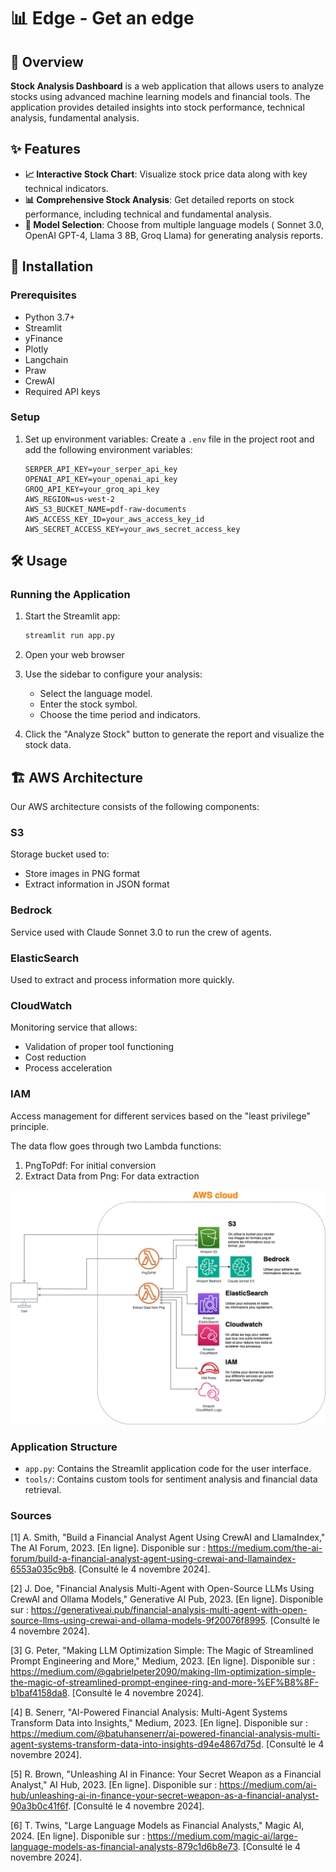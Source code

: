 # 📊 Edge - Get an edge

## 🌟 Overview

**Stock Analysis Dashboard** is a web application that allows users to analyze stocks using advanced machine learning models and financial tools. The application provides detailed insights into stock performance, technical analysis, fundamental analysis.

## ✨ Features

- **📈 Interactive Stock Chart**: Visualize stock price data along with key technical indicators.
- **📊 Comprehensive Stock Analysis**: Get detailed reports on stock performance, including technical and fundamental analysis.
- **🤖 Model Selection**: Choose from multiple language models ( Sonnet 3.0, OpenAI GPT-4, Llama 3 8B, Groq Llama) for generating analysis reports.

## 🚀 Installation

### Prerequisites

- Python 3.7+
- Streamlit
- yFinance
- Plotly
- Langchain
- Praw
- CrewAI
- Required API keys

### Setup

1. Set up environment variables:
   Create a `.env` file in the project root and add the following environment variables:
   ```env
   SERPER_API_KEY=your_serper_api_key
   OPENAI_API_KEY=your_openai_api_key
   GROQ_API_KEY=your_groq_api_key
   AWS_REGION=us-west-2
   AWS_S3_BUCKET_NAME=pdf-raw-documents
   AWS_ACCESS_KEY_ID=your_aws_access_key_id
   AWS_SECRET_ACCESS_KEY=your_aws_secret_access_key
   ```

## 🛠️ Usage

### Running the Application

1. Start the Streamlit app:

   ```sh
   streamlit run app.py
   ```

2. Open your web browser

3. Use the sidebar to configure your analysis:

   - Select the language model.
   - Enter the stock symbol.
   - Choose the time period and indicators.

4. Click the "Analyze Stock" button to generate the report and visualize the stock data.

## 🏗️ AWS Architecture

Our AWS architecture consists of the following components:

### S3

Storage bucket used to:

- Store images in PNG format
- Extract information in JSON format

### Bedrock

Service used with Claude Sonnet 3.0 to run the crew of agents.

### ElasticSearch

Used to extract and process information more quickly.

### CloudWatch

Monitoring service that allows:

- Validation of proper tool functioning
- Cost reduction
- Process acceleration

### IAM

Access management for different services based on the "least privilege" principle.

The data flow goes through two Lambda functions:

1. PngToPdf: For initial conversion
2. Extract Data from Png: For data extraction

![AWS Architecture](./AWS_Architecture.png)

### Application Structure

- `app.py`: Contains the Streamlit application code for the user interface.
- `tools/`: Contains custom tools for sentiment analysis and financial data retrieval.

### Sources

[1] A. Smith, "Build a Financial Analyst Agent Using CrewAI and LlamaIndex," The AI Forum, 2023. [En ligne]. Disponible sur : https://medium.com/the-ai-forum/build-a-financial-analyst-agent-using-crewai-and-llamaindex-6553a035c9b8. [Consulté le 4 novembre 2024].

[2] J. Doe, "Financial Analysis Multi-Agent with Open-Source LLMs Using CrewAI and Ollama Models," Generative AI Pub, 2023. [En ligne]. Disponible sur : https://generativeai.pub/financial-analysis-multi-agent-with-open-source-llms-using-crewai-and-ollama-models-9f20076f8995. [Consulté le 4 novembre 2024].

[3] G. Peter, "Making LLM Optimization Simple: The Magic of Streamlined Prompt Engineering and More," Medium, 2023. [En ligne]. Disponible sur : https://medium.com/@gabrielpeter2090/making-llm-optimization-simple-the-magic-of-streamlined-prompt-enginee-ring-and-more-%EF%B8%8F-b1baf4158da8. [Consulté le 4 novembre 2024].

[4] B. Senerr, "AI-Powered Financial Analysis: Multi-Agent Systems Transform Data into Insights," Medium, 2023. [En ligne]. Disponible sur : https://medium.com/@batuhansenerr/ai-powered-financial-analysis-multi-agent-systems-transform-data-into-insights-d94e4867d75d. [Consulté le 4 novembre 2024].

[5] R. Brown, "Unleashing AI in Finance: Your Secret Weapon as a Financial Analyst," AI Hub, 2023. [En ligne]. Disponible sur : https://medium.com/ai-hub/unleashing-ai-in-finance-your-secret-weapon-as-a-financial-analyst-90a3b0c41f6f. [Consulté le 4 novembre 2024].

[6] T. Twins, "Large Language Models as Financial Analysts," Magic AI, 2024. [En ligne]. Disponible sur : https://medium.com/magic-ai/large-language-models-as-financial-analysts-879c1d6b8e73. [Consulté le 4 novembre 2024].
